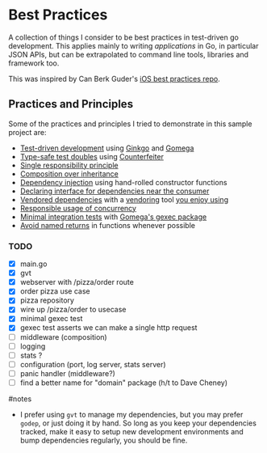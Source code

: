 # Best Practices

A collection of things I consider to be best practices in test-driven go development. This applies mainly to writing *applications* in Go, in particular JSON APIs, but can be extrapolated to command line tools, libraries and framework too.

This was inspired by Can Berk Guder's [iOS best practices repo](https://github.com/cbguder/bestpractices).

## Practices and Principles

Some of the practices and principles I tried to demonstrate in this sample project are:

* [Test-driven development][tdd] using [Ginkgo][] and [Gomega][]
* [Type-safe test doubles][counterfeiter] using [Counterfeiter]
* [Single responsibility principle][srp]
* [Composition over inheritance][coi]
* [Dependency injection][di] using hand-rolled constructor functions
* [Declaring interface for dependencies near the consumer][interface]
* [Vendored dependencies][dependencies] with a [vendoring] tool [you enjoy using](#notes)
* [Responsible usage of concurrency][concurrency]
* [Minimal integration tests][integrated] with [Gomega's gexec package][gexec]
* [Avoid named returns][named-returns] in functions whenever possible

[Ginkgo]: https://github.com/onsi/ginkgo
[Gomega]: https://github.com/onsi/gomega
[Counterfeiter]: https://github.com/maxbrunsfeld/counterfeiter
[coi]: http://en.wikipedia.org/wiki/Composition_over_inheritance
[di]: http://en.wikipedia.org/wiki/Dependency_injection
[srp]: http://en.wikipedia.org/wiki/Single_responsibility_principle
[tdd]: http://en.wikipedia.org/wiki/Test-driven_development
[interface]: https://github.com/tjarratt/go-best-practices/blob/master/usecases/order_pizza_use_case.go#L24
[concurrency]: https://divan.github.io/posts/go_concurrency_visualize/
[integrated]: http://blog.thecodewhisperer.com/permalink/integrated-tests-are-a-scam
[dependencies]: https://docs.google.com/document/d/1Bz5-UB7g2uPBdOx-rw5t9MxJwkfpx90cqG9AFL0JAYo/edit
[vendoring]: https://github.com/FiloSottile/gvt
[gexec]: https://onsi.github.io/gomega/#gexec-testing-external-processes
[named-returns]: https://github.com/cloudfoundry/cli/wiki/Coding-Style-Guide#named-return-args

### TODO
* [x] main.go
* [x] gvt
* [x] webserver with /pizza/order route
* [x] order pizza use case
* [x] pizza repository
* [x] wire up /pizza/order to usecase
* [x] minimal gexec test
* [x] gexec test asserts we can make a single http request
* [ ] middleware (composition)
* [ ] logging
* [ ] stats ?
* [ ] configuration (port, log server, stats server)
* [ ] panic handler (middleware?)
* [ ] find a better name for "domain" package (h/t to Dave Cheney)

#notes
* I prefer using `gvt` to manage my dependencies, but you may prefer `godep`, or just doing it by hand. So long as you keep your dependencies tracked, make it easy to setup new development environments and bump dependencies regularly, you should be fine.
